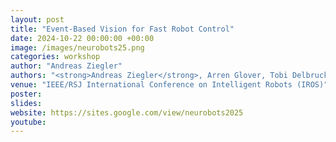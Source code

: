 ```yaml
---
layout: post
title: "Event-Based Vision for Fast Robot Control"
date: 2024-10-22 00:00:00 +00:00
image: /images/neurobots25.png
categories: workshop
author: "Andreas Ziegler"
authors: "<strong>Andreas Ziegler</strong>, Arren Glover, Tobi Delbruck, Yulia Sandamirskaya, Sebastian Otte, Giulia D'Angelo, Luca Peres, Jingyue Zhao"
venue: "IEEE/RSJ International Conference on Intelligent Robots (IROS)"
poster:
slides:
website: https://sites.google.com/view/neurobots2025
youtube:
---
```

